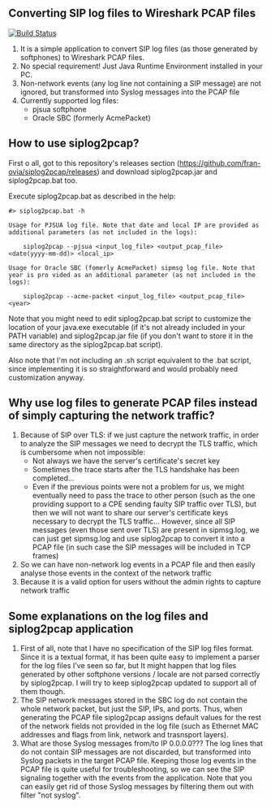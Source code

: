 ## Converting SIP log files to Wireshark PCAP files
[![Build Status](https://travis-ci.org/fran-ovia/siplog2pcap.svg?branch=master)](https://travis-ci.org/fran-ovia/siplog2pcap)

1. It is a simple application to convert SIP log files (as those generated by softphones) to Wireshark PCAP files.
2. No special requirement! Just Java Runtime Environment installed in your PC.
3. Non-network events (any log line not containing a SIP message) are not ignored, but transformed into Syslog messages into the PCAP file
4. Currently supported log files:
   * pjsua softphone
   * Oracle SBC (formerly AcmePacket)

## How to use siplog2pcap?

First o all, got to this repository's releases section (https://github.com/fran-ovia/siplog2pcap/releases) and download siplog2pcap.jar and siplog2pcap.bat too.

Execute siplog2pcap.bat as described in the help:

```
#> siplog2pcap.bat -h

Usage for PJSUA log file. Note that date and local IP are provided as additional parameters (as not included in the logs):

	siplog2pcap --pjsua <input_log_file> <output_pcap_file> <date(yyyy-mm-dd)> <local_ip>

Usage for Oracle SBC (fomerly AcmePacket) sipmsg log file. Note that year is pro vided as an additional parameter (as not included in the logs):

	siplog2pcap --acme-packet <input_log_file> <output_pcap_file> <year>

```
Note that you might need to edit siplog2pcap.bat script to customize the location of your java.exe executable (if it's not already included in your PATH variable) and siplog2pcap.jar file (if you don't want to store it in the same directory as the siplog2pcap.bat script).

Also note that I'm not including an .sh script equivalent to the .bat script, since implementing it is so straightforward and would probably need customization anyway.

## Why use log files to generate PCAP files instead of simply capturing the network traffic?

1. Because of SIP over TLS: if we just capture the network traffic, in order to analyze the SIP messages we need to decrypt the TLS traffic, which is cumbersome when not impossible:
   * Not always we have the server's certificate's secret key
   * Sometimes the trace starts after the TLS handshake has been completed...
   * Even if the previous points were not a problem for us, we might eventually need to pass the trace to other person (such as the one providing support to a CPE sending faulty SIP traffic over TLS), but then we will not want to share our server's certificate keys necessary to decrypt the TLS traffic...
However, since all SIP messages (even those sent over TLS) are present in sipmsg.log, we can just get sipmsg.log and use siplog2pcap to convert it into a PCAP file (in such case the SIP messages will be included in TCP frames)
2. So we can have non-network log events in a PCAP file and then easily analyse those events in the context of the network traffic
3. Because it is a valid option for users without the admin rights to capture network traffic 

## Some explanations on the log files and siplog2pcap application

1. First of all, note that I have no specification of the SIP log files format. Since it is a textual format, it has been quite easy to implement a parser for the log files I've seen so far, but It might happen that log files generated by other softphone versions / locale are not parsed correctly by siplog2pcap. I will try to keep siplog2pcap updated to support all of them though.
2. The SIP network messages stored in the SBC log do not contain the whole network packet, but just the SIP, IPs, and ports. Thus, when generating the PCAP file siplog2pcap assigns default values for the rest of the network fields not provided in the log file (such as Ethernet MAC addresses and flags from link, network and trasnsport layers).
3. What are those Syslog messages from/to IP 0.0.0.0??? The log lines that do not contain SIP messages are not discarded, but transformed into Syslog packets in the target PCAP file. Keeping those log events in the PCAP file is quite useful for troubleshooting, so we can see the SIP signaling together with the events from the application. Note that you can easily get rid of those Syslog messages by filtering them out with filter "not syslog".

